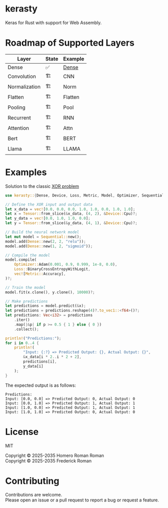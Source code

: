 # kerasty
Keras for Rust with support for Web Assembly.

# Roadmap of Supported Layers

 |       Layer      | State |                        Example                            |
 |------------------|---|-----------------------------------------------------------|
 |    Dense         |✅| [Dense](https://docs.rs/kerasty/latest/kerasty/layer/dense/struct.Dense.html) |
 |    Convolution   |🏗️| CNN|
 |    Normalization |🏗️| Norm|
 |    Flatten       |🏗️| Flatten|
 |    Pooling       |🏗️| Pool|
 |    Recurrent     |🏗️| RNN|
 |    Attention     |🏗️| Attn|
 |    Bert          |🏗️| BERT|
 |    Llama         |🏗️| LLAMA|

# Examples
Solution to the classic [XOR problem](https://www.geeksforgeeks.org/how-neural-networks-solve-the-xor-problem)
```Rust
use kerasty::{Dense, Device, Loss, Metric, Model, Optimizer, Sequential, Tensor};

// Define the XOR input and output data
let x_data = vec![0.0, 0.0, 0.0, 1.0, 1.0, 0.0, 1.0, 1.0];
let x = Tensor::from_slice(&x_data, (4, 2), &Device::Cpu)?;
let y_data = vec![0.0, 1.0, 1.0, 0.0];
let y = Tensor::from_slice(&y_data, (4, 1), &Device::Cpu)?;

// Build the neural network model
let mut model = Sequential::new();
model.add(Dense::new(2, 2, "relu"));
model.add(Dense::new(1, 2, "sigmoid"));

// Compile the model
model.compile(
    Optimizer::Adam(0.001, 0.9, 0.999, 1e-8, 0.0),
    Loss::BinaryCrossEntropyWithLogit,
    vec![Metric::Accuracy],
)?;

// Train the model
model.fit(x.clone(), y.clone(), 10000)?;

// Make predictions
let predictions = model.predict(&x);
let predictions = predictions.reshape(4)?.to_vec1::<f64>()?;
let predictions: Vec<i32> = predictions
    .iter()
    .map(|&p| if p >= 0.5 { 1 } else { 0 })
    .collect();

println!("Predictions:");
for i in 0..4 {
    println!(
        "Input: {:?} => Predicted Output: {}, Actual Output: {}",
        &x_data[i * 2..i * 2 + 2],
        predictions[i],
        y_data[i]
    );
}
```
The expected output is as follows:
```
Predictions:
Input: [0.0, 0.0] => Predicted Output: 0, Actual Output: 0
Input: [0.0, 1.0] => Predicted Output: 1, Actual Output: 1
Input: [1.0, 0.0] => Predicted Output: 1, Actual Output: 1
Input: [1.0, 1.0] => Predicted Output: 0, Actual Output: 0
```
# License
MIT

Copyright © 2025-2035 Homero Roman Roman  
Copyright © 2025-2035 Frederick Roman

# Contributing

Contributions are welcome.  
Please open an issue or a pull request to report a bug or request a feature.